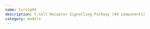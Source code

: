 ```yaml
---
name: tcrsig94
description: T-Cell Receptor Signalling Pathway (94 components)
category: models
---
```

